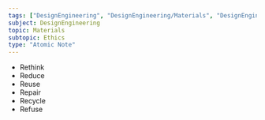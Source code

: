 ```yaml
---
tags: ["DesignEngineering", "DesignEngineering/Materials", "DesignEngineering/Materials/Ethics"]
subject: DesignEngineering
topic: Materials
subtopic: Ethics
type: "Atomic Note"
---
```

 
 - Rethink
 - Reduce
 - Reuse
 - Repair
 - Recycle
 - Refuse